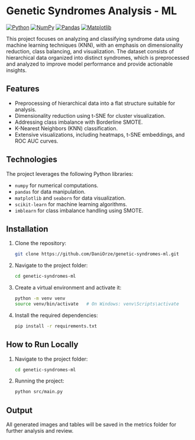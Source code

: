 # Genetic Syndromes Analysis - ML 

[![Python](https://img.shields.io/badge/Python-3776AB?logo=python&logoColor=fff)](#)
[![NumPy](https://img.shields.io/badge/NumPy-4DABCF?logo=numpy&logoColor=fff)](#)
[![Pandas](https://img.shields.io/badge/Pandas-150458?logo=pandas&logoColor=fff)](#)
[![Matplotlib](https://custom-icon-badges.demolab.com/badge/Matplotlib-71D291?logo=matplotlib&logoColor=fff)](#)

This project focuses on analyzing and classifying syndrome data using machine learning techniques (KNN), with an emphasis on dimensionality reduction, class balancing, and visualization. The dataset consists of hierarchical data organized into distinct syndromes, which is preprocessed and analyzed to improve model performance and provide actionable insights.

## Features

- Preprocessing of hierarchical data into a flat structure suitable for analysis.
- Dimensionality reduction using t-SNE for cluster visualization.
- Addressing class imbalance with Borderline SMOTE.
- K-Nearest Neighbors (KNN) classification.
- Extensive visualizations, including heatmaps, t-SNE embeddings, and ROC AUC curves.

## Technologies

The project leverages the following Python libraries:

- `numpy` for numerical computations.
- `pandas` for data manipulation.
- `matplotlib` and `seaborn` for data visualization.
- `scikit-learn` for machine learning algorithms.
- `imblearn` for class imbalance handling using SMOTE.

## Installation

1. Clone the repository:
   ```bash
   git clone https://github.com/DaniOrze/genetic-syndromes-ml.git
    ```
2. Navigate to the project folder:
    ```bash
   cd genetic-syndromes-ml
   ```
3. Create a virtual environment and activate it:

    ```bash
    python -m venv venv
    source venv/bin/activate   # On Windows: venv\Scripts\activate
   ```
4. Install the required dependencies:
    ```bash
    pip install -r requirements.txt
   ```

## How to Run Locally

1. Navigate to the project folder:
    ```bash
   cd genetic-syndromes-ml
   ```
2. Running the project:
    ```bash
   python src/main.py
   ```

## Output
All generated images and tables will be saved in the metrics folder for further analysis and review.